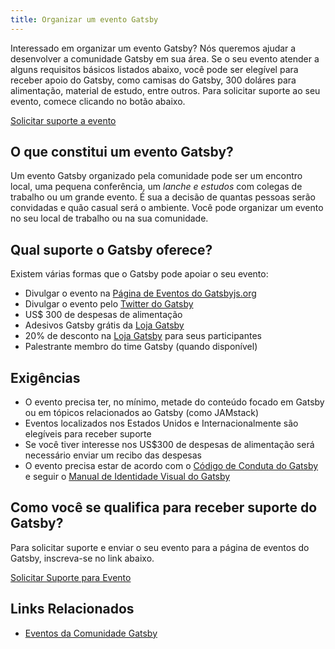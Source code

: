 ```yaml
---
title: Organizar um evento Gatsby
---
```


Interessado em organizar um evento Gatsby? Nós queremos ajudar a desenvolver a comunidade Gatsby em sua área. Se o seu evento atender a alguns requisitos básicos listados abaixo, você pode ser elegível para receber apoio do Gatsby, como camisas do Gatsby, 300 doláres para alimentação, material de estudo, entre outros. Para solicitar suporte ao seu evento, comece clicando no botão abaixo.

[Solicitar suporte a evento](https://airtable.com/shrpwc99yogJm9sfI)

## O que constitui um evento Gatsby?

Um evento Gatsby organizado pela comunidade pode ser um encontro local, uma pequena conferência, um _lanche e estudos_ com colegas de trabalho ou um grande evento. É sua a decisão de quantas pessoas serão convidadas e quão casual será o ambiente. Você pode organizar um evento no seu local de trabalho ou na sua comunidade.

## Qual suporte o Gatsby oferece?

Existem várias formas que o Gatsby pode apoiar o seu evento:

- Divulgar o evento na [Página de Eventos do Gatsbyjs.org](/contributing/events)
- Divulgar o evento pelo [Twitter do Gatsby](https://twitter.com/gatsbyjs)
- US$ 300 de despesas de alimentação 
- Adesivos Gatsby grátis da [Loja Gatsby](https://store.gatsbyjs.org/)
- 20% de desconto na [Loja Gatsby](https://store.gatsbyjs.org/) para seus participantes
- Palestrante membro do time Gatsby (quando disponível)

## Exigências

- O evento precisa ter, no mínimo, metade do conteúdo focado em Gatsby ou em tópicos relacionados ao Gatsby (como JAMstack)
- Eventos localizados nos Estados Unidos e Internacionalmente são elegíveis para receber suporte
- Se você tiver interesse nos US$300 de despesas de alimentação será necessário enviar um recibo das despesas
- O evento precisa estar de acordo com o [Código de Conduta do Gatsby](/contributing/code-of-conduct/) e seguir o [Manual de Identidade Visual do Gatsby](/guidelines/logo/)

## Como você se qualifica para receber suporte do Gatsby?

Para solicitar suporte e enviar o seu evento para a página de eventos do Gatsby, inscreva-se no link abaixo.

[Solicitar Suporte para Evento](https://airtable.com/shrpwc99yogJm9sfI)

## Links Relacionados
- [Eventos da Comunidade Gatsby](/contributing/events)
